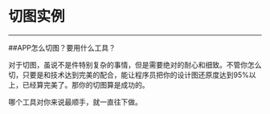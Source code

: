 # 切图实例



---

##APP怎么切图？要用什么工具？
<p>对于切图，虽说不是件特别复杂的事情，但是需要绝对的耐心和细致。不管你怎么切，只要是和技术达到完美的配合，能让程序员把你的设计图还原度达到95%以上，已经算完美了。那你的切图算是成功的。</p>

<p>哪个工具对你来说最顺手，就一直往下做。</p>









